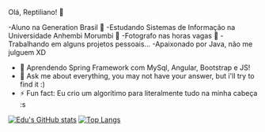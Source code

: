   Olá, Reptiliano! 🦎
  
  -Aluno na Generation Brasil 📙
  -Estudando Sistemas de Informação na Universidade Anhembi Morumbi 📗
  -Fotografo nas horas vagas 📸
  -Trabalhando em alguns projetos pessoais...
  -Apaixonado por Java, não me julguem XD

- 🌱 Aprendendo Spring Framework com MySql, Angular, Bootstrap e JS!
- 💬 Ask me about everything, you may not have your answer, but i'll try to find it :)
- ⚡ Fun fact: Eu crio um algorítimo para literalmente tudo na minha cabeça :s

[![Edu's GitHub stats](https://github-readme-stats.vercel.app/api?username=EduardoRTorquato)](https://github.com/EduardoRTorquato/github-readme-stats)
[![Top Langs](https://github-readme-stats.vercel.app/api/top-langs/?username=EduRTorquato)](https://github.com/EduRTorquato/github-readme-stats)


